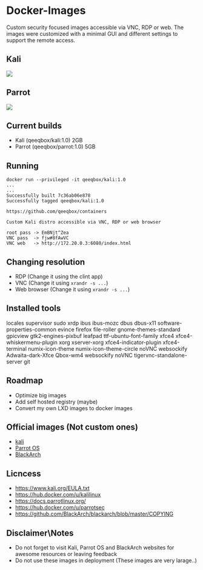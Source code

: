 # Docker-Images
Custom security focused images accessible via VNC, RDP or web. The images were customized with a minimal GUI and different settings to support the remote access. 

## Kali
<img src="https://raw.githubusercontent.com/qeeqbox/docker-images/master/readme/kali.png" style="max-width:768px"/>

## Parrot
<img src="https://raw.githubusercontent.com/qeeqbox/docker-images/master/readme/parrot.png" style="max-width:768px"/>

## Current builds
- Kali (qeeqbox/kali:1.0) 				2GB 
- Parrot (qeeqbox/parrot:1.0) 			5GB

## Running
```console 
docker run --privileged -it qeeqbox/kali:1.0
...
...
Successfully built 7c36ab06e878
Successfully tagged qeeqbox/kali:1.0

https://github.com/qeeqbox/containers

Custom Kali distro accessible via VNC, RDP or web browser

root pass -> EmBNjt^Zea
VNC pass  -> fjw#8fAwVC
VNC web   -> http://172.20.0.3:6080/index.html

```

## Changing resolution
- RDP (Change it using the clint app)
- VNC (Change it using `xrandr -s ...`)
- Web browser (Change it using `xrandr -s ...`)

## Installed tools
locales supervisor sudo xrdp ibus ibus-mozc dbus dbus-x11 software-properties-common evince firefox file-roller gnome-themes-standard gpicview gtk2-engines-pixbuf leafpad ttf-ubuntu-font-family xfce4 xfce4-whiskermenu-plugin xorg xserver-xorg xfce4-indicator-plugin xfce4-terminal numix-icon-theme numix-icon-theme-circle noVNC websockify Adwaita-dark-Xfce Qbox-wm4 websockify noVNC tigervnc-standalone-server git

## Roadmap
- Optimize big images
- Add self hosted registry (maybe)
- Convert my own LXD images to docker images

## Official images (Not custom ones)
- [kali](https://breakdance.github.io/breakdance/) 
- [Parrot OS](https://www.parrotsec.org/download/) 
- [BlackArch](https://blackarch.org/downloads.html/) 

## Licncess
- https://www.kali.org/EULA.txt
- https://hub.docker.com/u/kalilinux
- https://docs.parrotlinux.org/
- https://hub.docker.com/u/parrotsec
- https://github.com/BlackArch/blackarch/blob/master/COPYING

## Disclaimer\Notes
- Do not forget to visit Kali, Parrot OS and BlackArch websites for awesome resources or leaving feedback
- Do not use these images in deployment (These images are very larage..)
